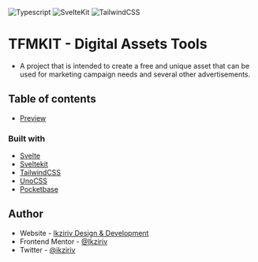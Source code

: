 ![Typescript](https://img.shields.io/badge/typescript-%23007ACC.svg?style=for-the-badge&logo=typescript&logoColor=white)
![SvelteKit](https://img.shields.io/badge/svelte-%23f1413d.svg?style=for-the-badge&logo=svelte&logoColor=white)
![TailwindCSS](https://img.shields.io/badge/tailwindcss-%2338B2AC.svg?style=for-the-badge&logo=tailwind-css&logoColor=white)

# TFMKIT - Digital Assets Tools
- A project that is intended to create a free and unique asset that can be used for marketing campaign needs and several other advertisements.

## Table of contents

- [Preview](https://tfmkit.com/)

### Built with

- [Svelte](https://svelte.dev/) 
- [Sveltekit](https://kit.svelte.dev/) 
- [TailwindCSS](https://tailwindcss.com/)
- [UnoCSS](https://uno.antfu.me/)
- [Pocketbase](https://pocketbase.io/)

## Author

- Website - [Ikziriv Design & Development](https://www.ikziriv.com)
- Frontend Mentor - [@Ikziriv](https://www.frontendmentor.io/profile/Ikziriv)
- Twitter - [@ikziriv](https://www.twitter.com/ikziriv)
